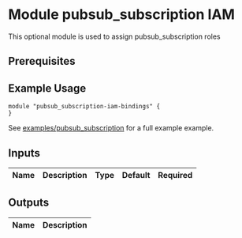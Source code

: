 # Module pubsub_subscription IAM

This optional module is used to assign pubsub_subscription roles


## Prerequisites


## Example Usage
```
module "pubsub_subscription-iam-bindings" {
}
```

See [examples/pubsub_subscription](./../examples/pubsub_subscription) for a full example example.

<!-- BEGINNING OF PRE-COMMIT-TERRAFORM DOCS HOOK -->
## Inputs

| Name | Description | Type | Default | Required |
|------|-------------|:----:|:-----:|:-----:|

## Outputs

| Name | Description |
|------|-------------|

<!-- END OF PRE-COMMIT-TERRAFORM DOCS HOOK -->
